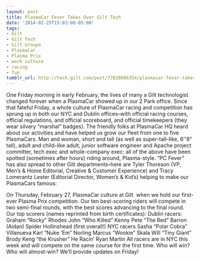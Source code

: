 ```yaml
---
layout: post
title: PlasmaCar Fever Takes Over Gilt Tech
date: '2014-02-25T15:03:00-05:00'
tags:
- Gilt
- Gilt Tech
- Gilt Groupe
- PlasmaCar
- Plasma Prix
- work culture
- racing
- fun
tumblr_url: http://tech.gilt.com/post/77828886354/plasmacar-fever-takes-over-gilt-tech
---
```


One Friday morning in early February, the lives of many a Gilt technologist changed forever when a PlasmaCar showed up in our 2 Park office. Since that fateful Friday, a whole culture of PlasmaCar racing and competition has sprung up in both our NYC and Dublin offices–with official racing courses, official regulations, and official scoreboard, and official timekeepers (they wear silvery “marshal” badges). The friendly folks at PlasmaCar HQ heard about our activities and have helped us grow our fleet from one to five PlasmaCars. Man and woman, short and tall (as well as super-tall–like, 6''8" tall), adult and child-like adult, junior software engineer and Apache project committer, tech exec and whole-company exec: all of the above have been spotted (sometimes after hours) riding around, Plasma-style.
“PC Fever” has also spread to other Gilt departments–here are Tyler Thoreson (VP, Men’s & Home Editorial, Creative & Customer Experience) and Tracy Lomerantz Lester (Editorial Director, Women’s & Kid’s) helping to make our PlasmaCars famous:

On Thursday, February 27, PlasmaCar culture at Gilt  when we hold our first-ever Plasma Prix competition. Our ten best-scoring riders will compete in two semi-final rounds, with the best scores advancing to the final round. Our top scorers (names reprinted from birth certificates):
Dublin racers:
Graham “Rocky” Rhodes
John “Who Killed” Kenny
Pete “The Red” Barron
(Aidan) Spider Hollinshead (first overall!)
NYC racers
Sasha “Polar Cobra” Villanueva
Karl “Nuke ‘Em” Norling
Marcus “Wookie” Skala
Will “Tiny Giant” Brody
Keng “the Krusher” He
Racin’ Ryan Martin
All racers are in NYC this week and will compete on the same course for the first time. Who will win? Who will almost-win? We’ll provide updates on Friday!
